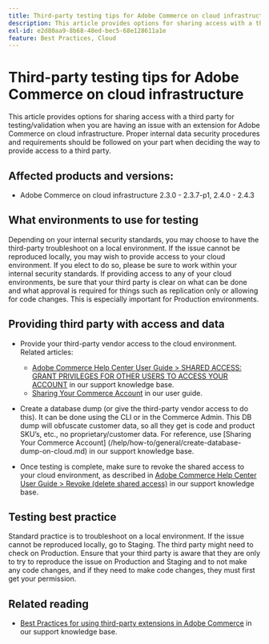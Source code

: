 ```yaml
---
title: Third-party testing tips for Adobe Commerce on cloud infrastructure
description: This article provides options for sharing access with a third party for testing/validation when you are having an issue with an extension for Adobe Commerce on cloud infrastructure.
exl-id: e2d80aa9-8b68-48ed-bec5-68e128611a1e
feature: Best Practices, Cloud
---
```

# Third-party testing tips for Adobe Commerce on cloud infrastructure

This article provides options for sharing access with a third party for testing/validation when you are having an issue with an extension for Adobe Commerce on cloud infrastructure.
Proper internal data security procedures and requirements should be followed on your part when deciding the way to provide access to a third party.

## Affected products and versions:

* Adobe Commerce on cloud infrastructure 2.3.0 - 2.3.7-p1, 2.4.0 - 2.4.3

## What environments to use for testing

Depending on your internal security standards, you may choose to have the third-party troubleshoot on a local environment. If the issue cannot be reproduced locally, you may wish to provide access to your cloud environment. If you elect to do so, please be sure to work within your internal security standards. If providing access to any of your cloud environments, be sure that your third party is clear on what can be done and what approval is required for things such as replication only or allowing for code changes. This is especially important for Production environments.

## Providing third party with access and data

* Provide your third-party vendor access to the cloud environment. Related articles:

    * [Adobe Commerce Help Center User Guide > SHARED ACCESS: GRANT PRIVILEGES FOR OTHER USERS TO ACCESS YOUR ACCOUNT](/help/help-center-guide/help-center/magento-help-center-user-guide.md#shared-access) in our support knowledge base.
    * [Sharing Your Commerce Account](https://docs.magento.com/user-guide/magento/magento-account-share.html) in our user guide.

* Create a database dump (or give the third-party vendor access to do this). It can be done using the CLI or in the Commerce Admin. This DB dump will obfuscate customer data, so all they get is code and product SKU’s, etc., no proprietary/customer data. For reference, use [Sharing Your Commerce Account] (/help/how-to/general/create-database-dump-on-cloud.md) in our support knowledge base.
* Once testing is complete, make sure to revoke the shared access to your cloud environment, as described in [Adobe Commerce Help Center User Guide > Revoke (delete shared access)](/help/help-center-guide/help-center/magento-help-center-user-guide.md#revoke-shared-access) in our support knowledge base.

## Testing best practice

Standard practice is to troubleshoot on a local environment. If the issue cannot be reproduced locally, go to Staging. The third party might need to check on Production. Ensure that your third party is aware that they are only to try to reproduce the issue on Production and Staging and to not make any code changes, and if they need to make code changes, they must first get your permission.

## Related reading

* [Best Practices for using third-party extensions in Adobe Commerce](https://support.magento.com/hc/en-us/articles/360042361152-Best-Practices-for-using-third-party-extensions-in-Magento) in our support knowledge base.
